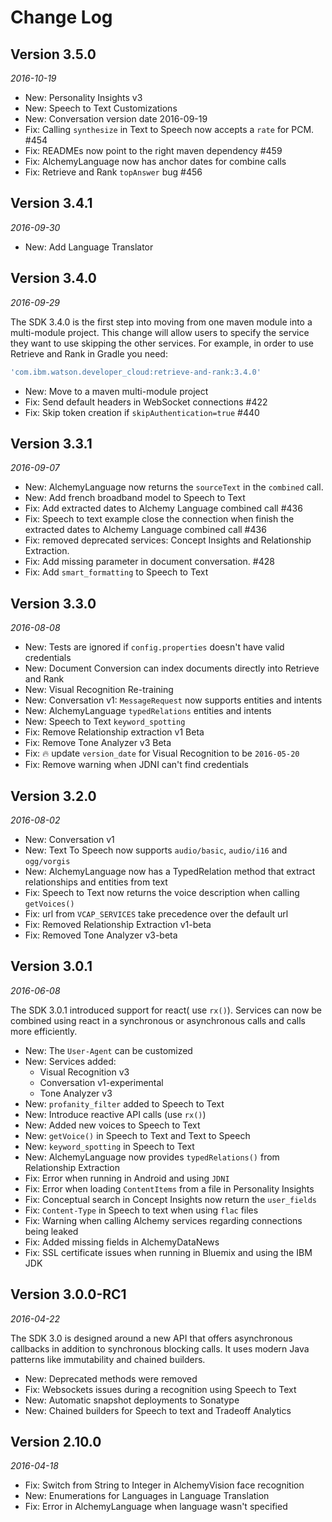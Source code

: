 Change Log
==========

## Version 3.5.0

_2016-10-19_

* New: Personality Insights v3
* New: Speech to Text Customizations
* New: Conversation version date 2016-09-19
* Fix: Calling `synthesize` in Text to Speech now accepts a `rate`  for PCM. #454
* Fix: READMEs now point to the right maven dependency #459
* Fix: AlchemyLanguage now has anchor dates for combine calls
* Fix: Retrieve and Rank `topAnswer` bug #456

## Version 3.4.1

_2016-09-30_

 * New: Add Language Translator


## Version 3.4.0

_2016-09-29_

 The SDK 3.4.0 is the first step into moving from one maven module into a multi-module project.
 This change will allow users to specify the service they want to use skipping the other services.
 For example, in order to use Retrieve and Rank in Gradle you need:

 ```gradle
 'com.ibm.watson.developer_cloud:retrieve-and-rank:3.4.0'
 ```

 * New: Move to a maven multi-module project
 * Fix: Send default headers in WebSocket connections #422
 * Fix: Skip token creation if `skipAuthentication=true` #440

## Version 3.3.1

_2016-09-07_

 * New: AlchemyLanguage now returns the `sourceText` in the `combined` call.
 * New: Add french broadband model to Speech to Text
 * Fix: Add extracted dates to Alchemy Language combined call #436
 * Fix: Speech to text example close the connection when finish the extracted dates to Alchemy Language combined call #436
 * Fix: removed deprecated services: Concept Insights and Relationship Extraction.
 * Fix: Add missing parameter in document conversation. #428
 * Fix: Add `smart_formatting` to Speech to Text

## Version 3.3.0

_2016-08-08_

 * New: Tests are ignored if `config.properties` doesn't have valid credentials
 * New: Document Conversion can index documents directly into Retrieve and Rank
 * New: Visual Recognition Re-training
 * New: Conversation v1: `MessageRequest` now supports entities and intents
 * New: AlchemyLanguage `typedRelations` entities and intents
 * New: Speech to Text `keyword_spotting`
 * Fix: Remove Relationship extraction v1 Beta
 * Fix: Remove Tone Analyzer v3 Beta
 * Fix: :fire: update `version_date` for Visual Recognition to be `2016-05-20`
 * Fix: Remove warning when JDNI can't find credentials

## Version 3.2.0

_2016-08-02_

 * New: Conversation v1
 * New: Text To Speech now supports `audio/basic`, `audio/i16` and `ogg/vorgis`
 * New: AlchemyLanguage now has a TypedRelation method that extract relationships and entities from text
 * Fix: Speech to Text now returns the voice description when calling `getVoices()`
 * Fix: url from `VCAP_SERVICES` take precedence over the default url
 * Fix: Removed Relationship Extraction v1-beta
 * Fix: Removed Tone Analyzer v3-beta

## Version 3.0.1

_2016-06-08_

The SDK 3.0.1 introduced support for react( use `rx()`).
Services can now be combined using react in a synchronous or asynchronous
calls and calls more efficiently.

 * New: The `User-Agent` can be customized
 * New: Services added:
   * Visual Recognition v3
   * Conversation v1-experimental
   * Tone Analyzer v3
 * New: `profanity_filter` added to Speech to Text
 * New: Introduce reactive API calls (use `rx()`)
 * New: Added new voices to Speech to Text
 * New: `getVoice()` in Speech to Text and Text to Speech
 * New: `keyword_spotting` in Speech to Text
 * New: AlchemyLanguage now provides `typedRelations()` from Relationship Extraction
 * Fix: Error when running in Android and using `JDNI`
 * Fix: Error when loading `ContentItems` from a file in Personality Insights
 * Fix: Conceptual search in Concept Insights now return the `user_fields`
 * Fix: `Content-Type` in Speech to text when using `flac` files
 * Fix: Warning when calling Alchemy services regarding connections being leaked
 * Fix: Added missing fields in AlchemyDataNews
 * Fix: SSL certificate issues when running in Bluemix and using the IBM JDK


## Version 3.0.0-RC1

_2016-04-22_

The SDK 3.0 is designed around a new API that offers asynchronous callbacks
in addition to synchronous blocking calls. It uses modern Java patterns like
immutability and chained builders.

 * New: Deprecated methods were removed
 * Fix: Websockets issues during a recognition using Speech to Text
 * New: Automatic snapshot deployments to Sonatype
 * New: Chained builders for Speech to text and Tradeoff Analytics


## Version 2.10.0

_2016-04-18_

 * Fix: Switch from String to Integer in AlchemyVision face recognition
 * New: Enumerations for Languages in Language Translation
 * Fix: Error in AlchemyLanguage when language wasn't specified

